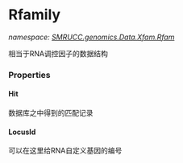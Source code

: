 ﻿# Rfamily
_namespace: [SMRUCC.genomics.Data.Xfam.Rfam](./index.md)_

相当于RNA调控因子的数据结构




### Properties

#### Hit
数据库之中得到的匹配记录
#### LocusId
可以在这里给RNA自定义基因的编号
